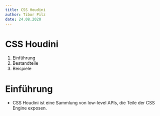 ```yaml
---
title: CSS Houdini
author: Tibor Pilz
date: 24.08.2020
---
```


# CSS Houdini

1. Einführung
2. Bestandteile
3. Beispiele

# Einführung

- CSS Houdini ist eine Sammlung von low-level APIs, die Teile der CSS Engine exposen.
